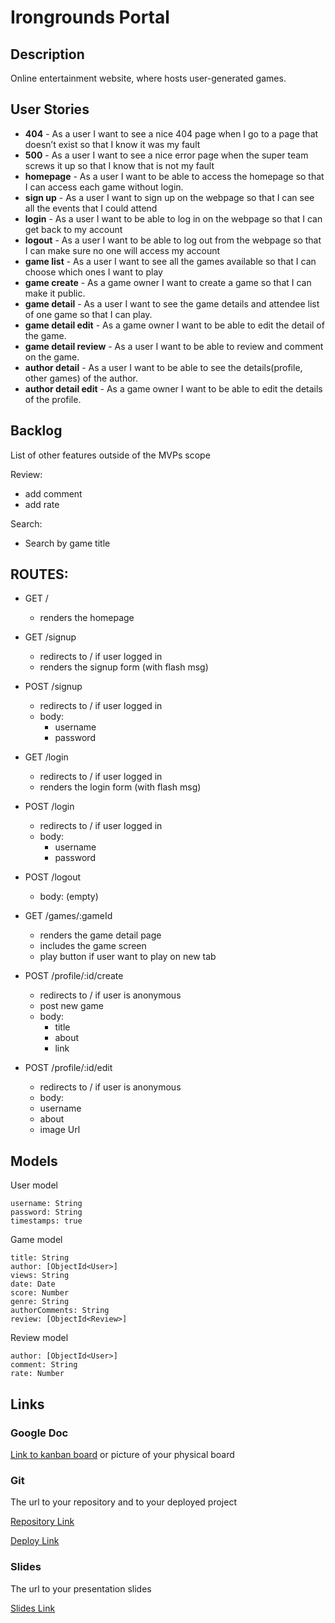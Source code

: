 # Irongrounds Portal

## Description

Online entertainment website, where hosts user-generated games.
 
## User Stories 

- **404** - As a user I want to see a nice 404 page when I go to a page that doesn’t exist so that I know it was my fault 
- **500** - As a user I want to see a nice error page when the super team screws it up so that I know that is not my fault
- **homepage** - As a user I want to be able to access the homepage so that I can access each game without login.
- **sign up** - As a user I want to sign up on the webpage so that I can see all the events that I could attend
- **login** - As a user I want to be able to log in on the webpage so that I can get back to my account
- **logout** - As a user I want to be able to log out from the webpage so that I can make sure no one will access my account
- **game list** - As a user I want to see all the games available so that I can choose which ones I want to play
- **game create** - As a game owner I want to create a game so that I can make it public.
- **game detail** - As a user I want to see the game details and attendee list of one game so that I can play.  
- **game detail edit** - As a game owner I want to be able to edit the detail of the game.
- **game detail review** - As a user I want to be able to review and comment on the game.
- **author detail** - As a user I want to be able to see the details(profile, other games) of the author.
- **author detail edit** - As a game owner I want to be able to edit the details of the profile.


## Backlog

List of other features outside of the MVPs scope

Review:
- add comment
- add rate 

Search:
- Search by game title

## ROUTES:

- GET / 
  - renders the homepage
- GET /signup
  - redirects to / if user logged in
  - renders the signup form (with flash msg)
- POST /signup
  - redirects to / if user logged in
  - body:
    - username
    - password
- GET /login
  - redirects to / if user logged in
  - renders the login form (with flash msg)
- POST /login
  - redirects to / if user logged in
  - body:
    - username
    - password
- POST /logout
  - body: (empty)


- GET /games/:gameId
  - renders the game detail page
  - includes the game screen
  - play button if user want to play on new tab

- POST /profile/:id/create 
  - redirects to / if user is anonymous
  - post new game
  - body: 
    - title
    - about
    - link

- POST /profile/:id/edit 
  - redirects to / if user is anonymous
   - body: 
    - username
    - about
    - image Url


## Models

User model
 
```
username: String
password: String
timestamps: true
```


Game model

```
title: String
author: [ObjectId<User>]
views: String
date: Date
score: Number
genre: String
authorComments: String
review: [ObjectId<Review>]
``` 

Review model

```
author: [ObjectId<User>]
comment: String
rate: Number

``` 

## Links

### Google Doc

[Link to kanban board](https://docs.google.com/document/d/1rL6N-UTQiaV5wIHTPQe-AgBBTvY2tGLS0AyNrI-_L_A/edit) or picture of your physical board

### Git

The url to your repository and to your deployed project

[Repository Link](https://github.com/SantAndresP/irongrounds-portal)

[Deploy Link](http://heroku.com)

### Slides

The url to your presentation slides

[Slides Link](http://slides.com)
